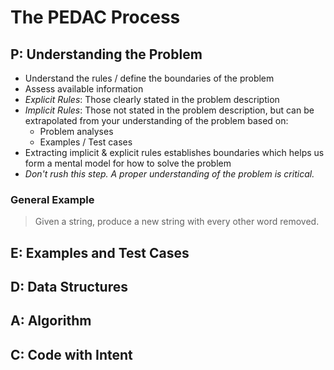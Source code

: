 # The PEDAC Process #

## P: Understanding the Problem ##

- Understand the rules / define the boundaries of the problem
- Assess available information
- _Explicit Rules_: Those clearly stated in the problem description
- _Implicit Rules_: Those not stated in the problem description, but can be extrapolated from your understanding of the problem based on:
  - Problem analyses
  - Examples / Test cases
- Extracting implicit & explicit rules establishes boundaries which helps us form a mental model for how to solve the problem
- _Don't rush this step. A proper understanding of the problem is critical._

### General Example ###
> Given a string, produce a new string with every other word removed.

## E: Examples and Test Cases ##


## D: Data Structures ##


## A: Algorithm ##


## C: Code with Intent ##
